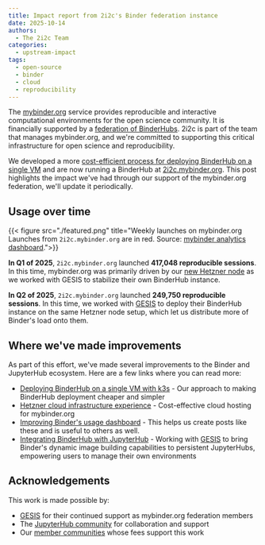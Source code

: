 ```yaml
---
title: Impact report from 2i2c's Binder federation instance
date: 2025-10-14
authors:
  - The 2i2c Team
categories:
  - upstream-impact
tags:
  - open-source
  - binder
  - cloud
  - reproducibility
---
```


The [mybinder.org](https://mybinder.org) service provides reproducible and interactive computational environments for the open science community. It is financially supported by a [federation of BinderHubs](https://mybinder.readthedocs.io/en/latest/about/federation.html). 
2i2c is part of the team that manages mybinder.org, and we're committed to supporting this critical infrastructure for open science and reproducibility.

We developed a more [cost-efficient process for deploying BinderHub on a single VM](../binder-singlenode/) and are now running a BinderHub at [2i2c.mybinder.org](https://2i2c.mybinder.org).
This post highlights the impact we've had through our support of the mybinder.org federation, we'll update it periodically.

## Usage over time

{{< figure src="./featured.png" title="Weekly launches on mybinder.org Launches from `2i2c.mybinder.org` are in red. Source: [mybinder analytics dashboard](https://hub.jupyter.org/binder-data/).">}}

**In Q1 of 2025**, `2i2c.mybinder.org` launched **417,048 reproducible sessions**. In this time, mybinder.org was primarily driven by our [new Hetzner node](../binder-singlenode/) as we worked with GESIS to stabilize their own BinderHub instance.

**In Q2 of 2025**, `2i2c.mybinder.org` launched **249,750 reproducible sessions**. In this time, we worked with [GESIS](../../../collaborators/gesis/) to deploy their BinderHub instance on the same Hetzner node setup, which let us distribute more of Binder's load onto them.

## Where we've made improvements

As part of this effort, we've made several improvements to the Binder and JupyterHub ecosystem. Here are a few links where you can read more:

- [Deploying BinderHub on a single VM with k3s](../binder-singlenode/) - Our approach to making BinderHub deployment cheaper and simpler
- [Hetzner cloud infrastructure experience](../jetstream-binderhub/) - Cost-effective cloud hosting for mybinder.org
- [Improving Binder's usage dashboard](https://hub.jupyter.org/binder-data/) - This helps us create posts like these and is useful to others as well.
- [Integrating BinderHub with JupyterHub](../../2024/jupyterhub-binderhub-gesis/) - Working with [GESIS](../../collaborators/gesis/) to bring Binder's dynamic image building capabilities to persistent JupyterHubs, empowering users to manage their own environments 

## Acknowledgements

This work is made possible by:

- [GESIS](../../collaborators/gesis/) for their continued support as mybinder.org federation members
- The [JupyterHub community](../../collaborators/jupyterhub/) for collaboration and support
- Our [member communities](/members/) whose fees support this work
